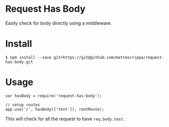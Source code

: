 # Request Has Body

Easily check for body directly using a middleware.

# Install

```shell
$ npm install --save git+https://git@github.com/matteocrippa/request-has-body.git
```

# Usage

```nodejs
var hasBody = require('request-has-body');

// setup routes
app.use('/', hasBody(['test']), rootRoute);
```

This will check for all the request to have `req.body.test`.
